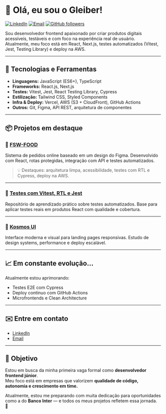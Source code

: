 # 👋 Olá, eu sou o Gleiber!  

[![LinkedIn](https://img.shields.io/badge/-LinkedIn-0077B5?style=flat&logo=linkedin&logoColor=white)](https://www.linkedin.com/in/gleiberfelipe/) 
[![Email](https://img.shields.io/badge/-Email-D14836?style=flat&logo=gmail&logoColor=white)](mailto:gleiberfelipe@gmail.com) 
[![GitHub followers](https://img.shields.io/github/followers/gleiberfelipe?style=social)](https://github.com/gleiberfelipe)

Sou desenvolvedor frontend apaixonado por criar produtos digitais acessíveis, testáveis e com foco na experiência real de usuário.  
Atualmente, meu foco está em React, Next.js, testes automatizados (Vitest, Jest, Testing Library) e deploy na AWS.  

---

## 🚀 Tecnologias e Ferramentas

- **Linguagens:** JavaScript (ES6+), TypeScript  
- **Frameworks:** React.js, Next.js  
- **Testes:** Vitest, Jest, React Testing Library, Cypress  
- **Estilização:** Tailwind CSS, Styled Components  
- **Infra & Deploy:** Vercel, AWS (S3 + CloudFront), GitHub Actions  
- **Outros:** Git, Figma, API REST, arquitetura de componentes  

---

## 📦 Projetos em destaque

### 🍔 [FSW-FOOD](https://github.com/gleiberfelipe/fsw-food)  
Sistema de pedidos online baseado em um design do Figma. Desenvolvido com React, rotas protegidas, integração com API e testes automatizados.  

> 💡 Destaques: arquitetura limpa, acessibilidade, testes com RTL e Cypress, deploy na AWS.

---

### 🧪 [Testes com Vitest, RTL e Jest](https://github.com/gleiberfelipe/Vitest-Test-Library-Jest)  
Repositório de aprendizado prático sobre testes automatizados. Base para aplicar testes reais em produtos React com qualidade e cobertura.

---

### 🌌 [Kosmos UI](https://github.com/gleibercoelho/kosmos)  
Interface moderna e visual para landing pages responsivas. Estudo de design systems, performance e deploy escalável.

---

## 📈 Em constante evolução...

Atualmente estou aprimorando:  
- Testes E2E com Cypress  
- Deploy contínuo com GitHub Actions  
- Microfrontends e Clean Architecture  

---

## ✉️ Entre em contato

- [LinkedIn](https://www.linkedin.com/in/gleiberfelipe/)  
- [Email](mailto:gleiberfelipe@gmail.com)  

---

## 🧭 Objetivo

Estou em busca da minha primeira vaga formal como **desenvolvedor frontend júnior**.  
Meu foco está em empresas que valorizem **qualidade de código, autonomia e crescimento em time.**

Atualmente, estou me preparando com muita dedicação para oportunidades como a do **Banco Inter** — e todos os meus projetos refletem essa jornada. 🚀
